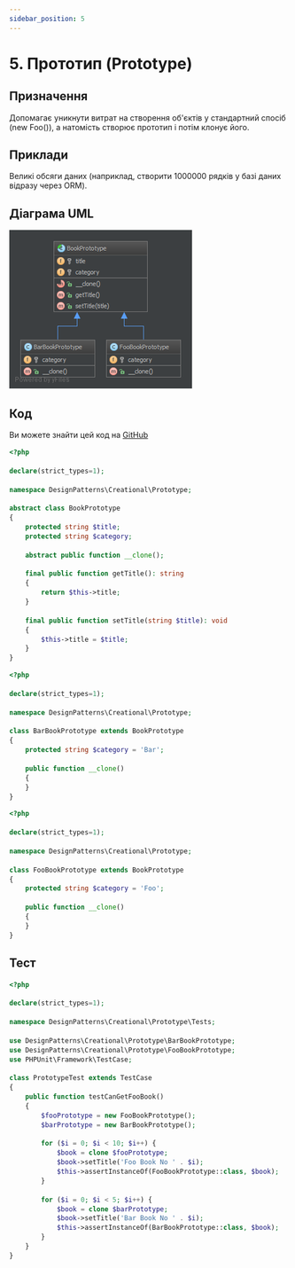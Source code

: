 ```yaml
---
sidebar_position: 5
---
```


# 5. Прототип (Prototype)

## Призначення

Допомагає уникнути витрат на створення об'єктів у стандартний спосіб (new Foo()), 
а натомість створює прототип і потім клонує його.

## Приклади

Великі обсяги даних (наприклад, створити 1000000 рядків у базі даних відразу через ORM).

## Діаграма UML

![Prototype UML](./images/prototype.png)

## Код
Ви можете знайти цей код на [GitHub](https://github.com/PetroOstapuk/DesignPatternsPHP/tree/main/Creational/Prototype)

```php title="BookPrototype.php"
<?php

declare(strict_types=1);

namespace DesignPatterns\Creational\Prototype;

abstract class BookPrototype
{
    protected string $title;
    protected string $category;

    abstract public function __clone();

    final public function getTitle(): string
    {
        return $this->title;
    }

    final public function setTitle(string $title): void
    {
        $this->title = $title;
    }
}
```

```php title="BarBookPrototype.php"
<?php

declare(strict_types=1);

namespace DesignPatterns\Creational\Prototype;

class BarBookPrototype extends BookPrototype
{
    protected string $category = 'Bar';

    public function __clone()
    {
    }
}
```

```php title="FooBookPrototype.php"
<?php

declare(strict_types=1);

namespace DesignPatterns\Creational\Prototype;

class FooBookPrototype extends BookPrototype
{
    protected string $category = 'Foo';

    public function __clone()
    {
    }
}
```

## Тест

```php title="Tests/PrototypeTest.php"
<?php

declare(strict_types=1);

namespace DesignPatterns\Creational\Prototype\Tests;

use DesignPatterns\Creational\Prototype\BarBookPrototype;
use DesignPatterns\Creational\Prototype\FooBookPrototype;
use PHPUnit\Framework\TestCase;

class PrototypeTest extends TestCase
{
    public function testCanGetFooBook()
    {
        $fooPrototype = new FooBookPrototype();
        $barPrototype = new BarBookPrototype();

        for ($i = 0; $i < 10; $i++) {
            $book = clone $fooPrototype;
            $book->setTitle('Foo Book No ' . $i);
            $this->assertInstanceOf(FooBookPrototype::class, $book);
        }

        for ($i = 0; $i < 5; $i++) {
            $book = clone $barPrototype;
            $book->setTitle('Bar Book No ' . $i);
            $this->assertInstanceOf(BarBookPrototype::class, $book);
        }
    }
}
```